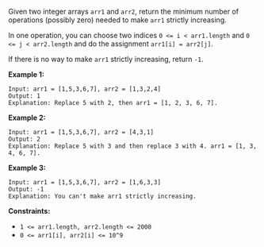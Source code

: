 Given two integer arrays `arr1` and `arr2`, return the minimum number of
operations (possibly zero) needed to make `arr1` strictly increasing.

In one operation, you can choose two indices `0 <= i < arr1.length` and `0 <=
j < arr2.length` and do the assignment `arr1[i] = arr2[j]`.

If there is no way to make `arr1` strictly increasing, return `-1`.



**Example 1:**

    
    
    Input: arr1 = [1,5,3,6,7], arr2 = [1,3,2,4]
    Output: 1
    Explanation: Replace 5 with 2, then arr1 = [1, 2, 3, 6, 7].
    

**Example 2:**

    
    
    Input: arr1 = [1,5,3,6,7], arr2 = [4,3,1]
    Output: 2
    Explanation: Replace 5 with 3 and then replace 3 with 4. arr1 = [1, 3, 4, 6, 7].
    

**Example 3:**

    
    
    Input: arr1 = [1,5,3,6,7], arr2 = [1,6,3,3]
    Output: -1
    Explanation: You can't make arr1 strictly increasing.



**Constraints:**

  * `1 <= arr1.length, arr2.length <= 2000`
  * `0 <= arr1[i], arr2[i] <= 10^9`



